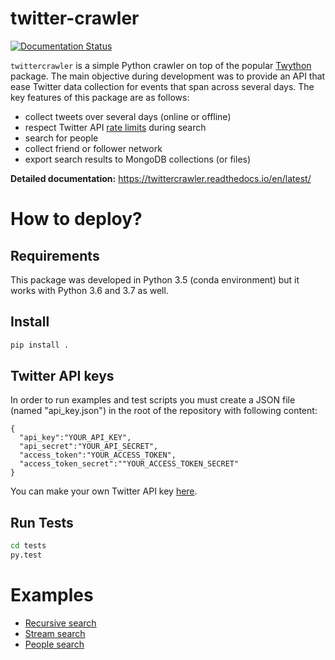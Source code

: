 ﻿# twitter-crawler
 
 [![Documentation Status](https://readthedocs.org/projects/twittercrawler/badge/?version=latest)](https://twittercrawler.readthedocs.io/en/latest/?badge=latest)

`twittercrawler` is a simple Python crawler on top of the popular [Twython](https://twython.readthedocs.io/en/latest/) package. The main objective during development was to provide an API that ease Twitter data collection for events that span across several days. The key features of this package are as follows:

- collect tweets over several days (online or offline)
- respect Twitter API [rate limits](https://developer.twitter.com/en/docs/basics/rate-limits) during search
- search for people
- collect friend or follower network
- export search results to MongoDB collections (or files)
   
**Detailed documentation:** https://twittercrawler.readthedocs.io/en/latest/

# How to deploy?

## Requirements

This package was developed in Python 3.5 (conda environment) but it works with Python 3.6 and 3.7 as well.

## Install

```bash
pip install .
```

## Twitter API keys

In order to run examples and test scripts you must create a JSON file (named "api_key.json") in the root of the repository with following content:

```
{
  "api_key":"YOUR_API_KEY",
  "api_secret":"YOUR_API_SECRET",
  "access_token":"YOUR_ACCESS_TOKEN",
  "access_token_secret":""YOUR_ACCESS_TOKEN_SECRET"
}
```
You can make your own Twitter API key [here](https://dev.twitter.com/apps/new).

## Run Tests

```bash
cd tests
py.test
```

# Examples

- [Recursive search](examples/recursive.py)
- [Stream search](examples/stream.py)
- [People search](examples/people.py)
